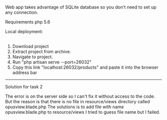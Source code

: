 Web app takes advantage of SQLite database so you don't need to set up any connection.

Requirements php 5.6 <br>

Local deployment:<br/><br/>
1) Download project<br/>
2) Extract project from archive.<br/>
3) Navigate to project.<br/>
4) Run "php artisan serve --port=26032"<br/>
5) Copy this link "localhost:26032/products" and paste it into the browser address bar


<hr>

Solution for task 2

The error is on the server side so I can't fix it without access to the code. But the reason is that there is no file in resource/views directory called opusview.blade.php
The solutions is to add file with name opusview.blade.php to resource/views
I tried to guess file name but I failed.

